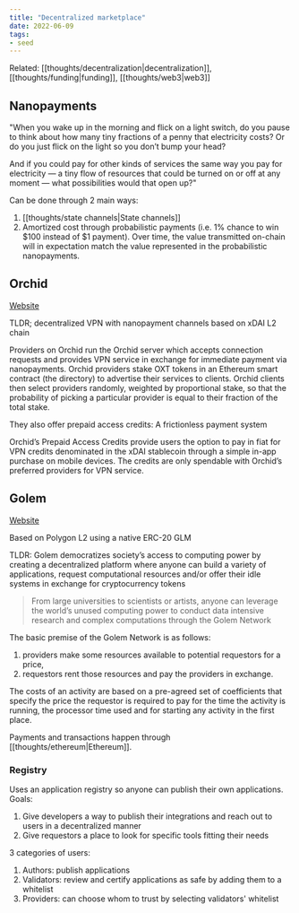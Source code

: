 ```yaml
---
title: "Decentralized marketplace"
date: 2022-06-09
tags:
- seed
---
```


Related: [[thoughts/decentralization|decentralization]], [[thoughts/funding|funding]], [[thoughts/web3|web3]]

## Nanopayments
"When you wake up in the morning and flick on a light switch, do you pause to think about how many tiny fractions of a penny that electricity costs? Or do you just flick on the light so you don’t bump your head?

And if you could pay for other kinds of services the same way you pay for electricity — a tiny flow of resources that could be turned on or off at any moment — what possibilities would that open up?"

Can be done through 2 main ways:
1. [[thoughts/state channels|State channels]]
2. Amortized cost through probabilistic payments (i.e. 1% chance to win $100 instead of $1 payment). Over time, the value transmitted on-chain will in expectation match the value represented in the probabilistic nanopayments.

## Orchid
[Website](https://www.orchid.com/)

TLDR; decentralized VPN with nanopayment channels based on xDAI L2 chain

Providers on Orchid run the Orchid server which accepts connection requests and provides VPN service in exchange for immediate payment via nanopayments. Orchid providers stake OXT tokens in an Ethereum smart contract (the directory) to advertise their services to clients. Orchid clients then select providers randomly, weighted by proportional stake, so that the probability of picking a particular provider is equal to their fraction of the total stake.

They also offer prepaid access credits: A frictionless payment system

Orchid’s Prepaid Access Credits provide users the option to pay in fiat for VPN credits denominated in the xDAI stablecoin through a simple in-app purchase on mobile devices. The credits are only spendable with Orchid’s preferred providers for VPN service.

## Golem
[Website](https://blog.golemproject.net/golem-primer/)

Based on Polygon L2 using a native ERC-20 GLM

TLDR: Golem democratizes society’s access to computing power by creating a decentralized platform where anyone can build a variety of applications, request computational resources and/or offer their idle systems in exchange for cryptocurrency tokens

>From large universities to scientists or artists, anyone can leverage the world’s unused computing power to conduct data intensive research and complex computations through the Golem Network

The basic premise of the Golem Network is as follows:
1. providers make some resources available to potential requestors for a price,
2. requestors rent those resources and pay the providers in exchange.

The costs of an activity are based on a pre-agreed set of coefficients that specify the price the requestor is required to pay for the time the activity is running, the processor time used and for starting any activity in the first place.

Payments and transactions happen through [[thoughts/ethereum|Ethereum]].

### Registry
Uses an application registry so anyone can publish their own applications. Goals:

1. Give developers a way to publish their integrations and reach out to users in a decentralized manner
2. Give requestors a place to look for specific tools fitting their needs

3 categories of users:
1. Authors: publish applications
2. Validators: review and certify applications as safe by adding them to a whitelist
3. Providers: can choose whom to trust by selecting validators' whitelist

